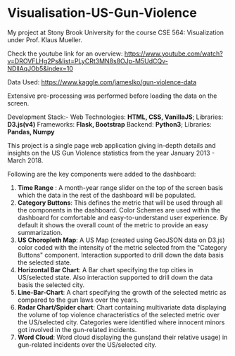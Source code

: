 # Visualisation-US-Gun-Violence
My project at Stony Brook University for the course CSE 564: Visualization under Prof. Klaus Mueller.

Check the youtube link for an overview: https://www.youtube.com/watch?v=DROVFLHg2Ps&list=PLyCRt3MN8s8OJp-M5UdCQv-NDllAqJOb5&index=10 

Data Used: https://www.kaggle.com/jameslko/gun-violence-data

Extensive pre-processing was performed before loading the data on the screen.

Development Stack:-
Web Technologies: **HTML, CSS, VanillaJS**; Libraries: **D3.js(v4)**
Frameworks: **Flask, Bootstrap**
Backend: **Python3**; Libraries: **Pandas, Numpy**


This project is a single page web application giving in-depth details and insights on the US Gun Violence statistics from the year January 2013 - March 2018.

Following are the key components were added to the dashboard:
1. **Time Range** : A month-year range slider on the top of the screen basis which the data in the rest of the dashboard will be populated.
2. **Category Buttons**: This defines the metric that will be used through all the components in the dashboard. Color Schemes are used within the dashboard for comfortable and easy-to-understand user experience. By default it shows the overall count of the metric to provide an easy summarization.
3. **US Choropleth Map**: A US Map (created using GeoJSON data on D3.js) color coded with the intensity of the metric selected from the "Category Buttons" component. Interaction supported to drill down the data basis the selected state.
4. **Horizontal Bar Chart**: A Bar chart specifying the top cities in US/selected state. Also interaction supported to drill down the data basis the selected city.
5. **Line-Bar-Chart**: A chart specifying the growth of the selected metric as compared to the gun laws over the years. 
6. **Radar Chart/Spider chart**: Chart containing multivariate data displaying the volume of top violence characteristics of the selected metric over the US/selected city. Categories were identified where innocent minors got involved in the gun-related incidents.
7. **Word Cloud**: Word cloud displaying the guns(and their relative usage) in gun-related incidents over the US/selected city.
